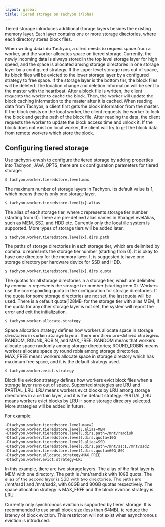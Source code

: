 ```yaml
---
layout: global
title: Tiered storage on Tachyon (Alpha)
---
```


Tiered storage introduces additional storage layers besides the existing memory layer. Each
layer contains one or more storage directories, where each directory stores block files.

When writing data into Tachyon, a client needs to request space from a worker, and the worker
allocates space on tiered storage. Currently, the newly incoming data is always stored in the top
level storage layer for high speed, and the space is allocated among storage directories in one
storage layer by a configured strategy. If the upper level storage runs out of space, its block
files will be evicted to the lower storage layer by a configured strategy to free space. If
the storage layer is the bottom tier, the block files will be deleted. The location change and
deletion information will be sent to the master with the heartbeat. After a block file is
written, the client requests the worker to cache the block. Then, the worker will update the block
caching information to the master after it is cached. When reading data from Tachyon, a client first
gets the block information from the master. If the block exists on the local worker, the client
requests the worker to lock the block and get the path of the block file. After reading the data,
the client requests the worker to update the block access time and unlock it. If the block does not
exist on local worker, the client will try to get the block data from remote workers which store the
block.

## Configuring tiered storage

Use tachyon-env.sh to configure the tiered storage by adding properties into
Tachyon_JAVA_OPTS, there are six configuration parameters for tiered storage:

    $ tachyon.worker.tieredstore.level.max
The maximum number of storage layers in Tachyon. Its default value is 1, which means there is only
one storage layer.

    $ tachyon.worker.tieredstore.level{x}.alias
The alias of each storage tier, where x represents storage tier number (starting from 0). There
are pre-defined alias names in StorageLevelAlias, such as MEM, SSD, and HDD etc. Currently only
the local file system is supported. More types of storage tiers will be added later.

    $ tachyon.worker.tieredstore.level{x}.dirs.path
The paths of storage directories in each storage tier, which are delimited by comma. x represents
the storage tier number (starting from 0). It is okay to have one directory for the memory layer. It
is suggested to have one storage directory per hardware device for SSD and HDD.

    $ tachyon.worker.tieredstore.level{x}.dirs.quota
The quotas for all storage directories in a storage tier, which are delimited by comma. x
represents the storage tier number (starting from 0). Workers use the corresponding quota in the
configuration for storage directories. If the quota for some storage directories are not set, the
last quota will be used. There is a default quota(128MB) for the storage tier with alias MEM, if the
quota for any other storage layer is not set, the system will report the error and exit the
initialization.

    $ tachyon.worker.allocate.strategy
Space allocation strategy defines how workers allocate space in storage directories in certain
storage layers. There are three pre-defined strategies: RANDOM, ROUND_ROBIN, and MAX_FREE. RANDOM
means that workers allocate space randomly among storage directories; ROUND_ROBIN means workers
allocate space by round robin among storage directories. MAX_FREE means workers allocate space
in storage directory which has maximum free space, and it is the default strategy used.

    $ tachyon.worker.evict.strategy
Block file eviction strategy defines how workers evict block files when a storage layer runs
out of space. Supported strategies are LRU and PARTIAL_LRU. LRU means workers evict blocks by LRU
among storage directories in a certain layer, and it is the default strategy. PARTIAL_LRU means
workers evict blocks by LRU in some storage directory selected. More strategies will be added in
future.

For example:

    -Dtachyon.worker.tieredstore.level.max=2
    -Dtachyon.worker.tieredstore.level0.alias=MEM
    -Dtachyon.worker.tieredstore.level0.dirs.path=/mnt/ramdisk
    -Dtachyon.worker.tieredstore.level0.dirs.quota=10G
    -Dtachyon.worker.tieredstore.level1.alias=SSD
    -Dtachyon.worker.tieredstore.level1.dirs.path=/mnt/ssd1,/mnt/ssd2
    -Dtachyon.worker.tieredstore.level1.dirs.quota=60G,80G
    -Dtachyon.worker.allocate.strategy=MAX_FREE
    -Dtachyon.worker.evict.strategy=LRU

In this example, there are two storage layers. The alias of the first layer is MEM with one
directory. The path is /mnt/ramdisk with 10GB quota. The alias of the second layer is SSD with two
directories. The paths are /mnt/ssd1 and /mnt/ssd2, with 60GB and 80GB quotas respectively. The
space allocation strategy is MAX_FREE and the block eviction strategy is LRU.

Currently only synchronous eviction is supported by tiered storage. It is recommended to use
small block size (less than 64MB), to reduce the latency of block eviction. This restriction will
not exist when asynchronous eviction is introduced.

